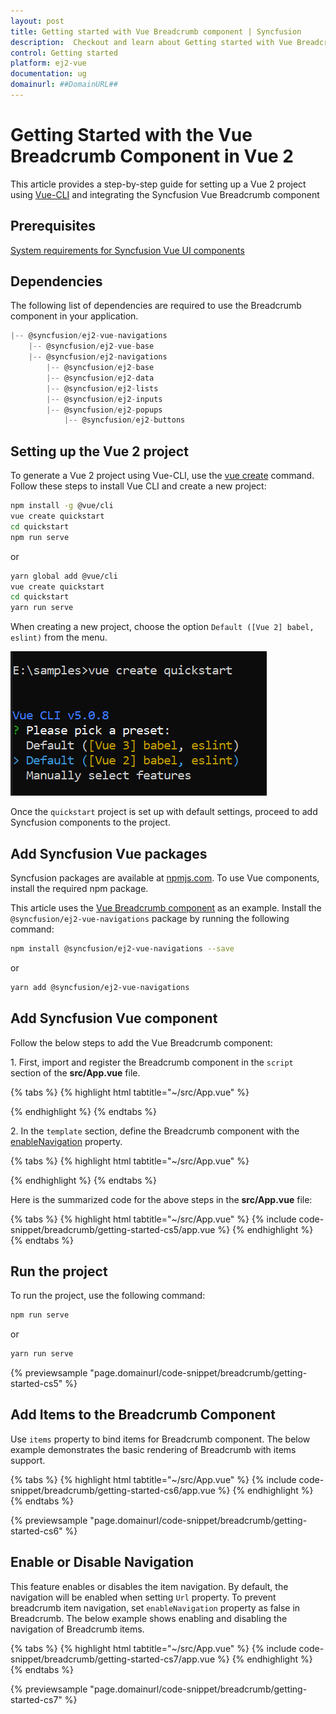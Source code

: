 ```yaml
---
layout: post
title: Getting started with Vue Breadcrumb component | Syncfusion
description:  Checkout and learn about Getting started with Vue Breadcrumb component of Syncfusion Essential JS 2 and more details.
control: Getting started 
platform: ej2-vue
documentation: ug
domainurl: ##DomainURL##
---
```


# Getting Started with the Vue Breadcrumb Component in Vue 2

This article provides a step-by-step guide for setting up a Vue 2 project using [Vue-CLI](https://cli.vuejs.org/) and integrating the Syncfusion Vue Breadcrumb component

## Prerequisites

[System requirements for Syncfusion Vue UI components](https://ej2.syncfusion.com/vue/documentation/system-requirements)

## Dependencies

The following list of dependencies are required to use the Breadcrumb component in your application.

```js
|-- @syncfusion/ej2-vue-navigations
    |-- @syncfusion/ej2-vue-base
    |-- @syncfusion/ej2-navigations
        |-- @syncfusion/ej2-base
        |-- @syncfusion/ej2-data
        |-- @syncfusion/ej2-lists
        |-- @syncfusion/ej2-inputs
        |-- @syncfusion/ej2-popups
            |-- @syncfusion/ej2-buttons
```

## Setting up the Vue 2 project

To generate a Vue 2 project using Vue-CLI, use the [vue create](https://cli.vuejs.org/#getting-started) command. Follow these steps to install Vue CLI and create a new project:

```bash
npm install -g @vue/cli
vue create quickstart
cd quickstart
npm run serve
```

or

```bash
yarn global add @vue/cli
vue create quickstart
cd quickstart
yarn run serve
```

When creating a new project, choose the option `Default ([Vue 2] babel, eslint)` from the menu.

![Vue 2 project](./images/vue2-terminal.png)

Once the `quickstart` project is set up with default settings, proceed to add Syncfusion components to the project.

## Add Syncfusion Vue packages

Syncfusion packages are available at [npmjs.com](https://www.npmjs.com/search?q=ej2-vue). To use Vue components, install the required npm package.

This article uses the [Vue Breadcrumb component](https://www.syncfusion.com/vue-components/vue-breadcrumb) as an example. Install the `@syncfusion/ej2-vue-navigations` package by running the following command:

```bash
npm install @syncfusion/ej2-vue-navigations --save
```
or

```bash
yarn add @syncfusion/ej2-vue-navigations
```

## Add Syncfusion Vue component

Follow the below steps to add the Vue Breadcrumb component:

1\. First, import and register the Breadcrumb component in the `script` section of the **src/App.vue** file.

{% tabs %}
{% highlight html tabtitle="~/src/App.vue" %}

<script>
import { BreadcrumbComponent } from "@syncfusion/ej2-vue-navigations";

export default {
   components:{
    'ejs-breadcrumb': BreadcrumbComponent
   }
}
</script>

{% endhighlight %}
{% endtabs %}

2\. In the `template` section, define the Breadcrumb component with the [enableNavigation](https://ej2.syncfusion.com/vue/documentation/api/breadcrumb#enablenavigation) property.

{% tabs %}
{% highlight html tabtitle="~/src/App.vue" %}

<template>
<div>
<ejs-breadcrumb :enableNavigation='false'></ejs-breadcrumb>
</div>
</template>

{% endhighlight %}
{% endtabs %}

Here is the summarized code for the above steps in the **src/App.vue** file:

{% tabs %}
{% highlight html tabtitle="~/src/App.vue" %}
{% include code-snippet/breadcrumb/getting-started-cs5/app.vue %}
{% endhighlight %}
{% endtabs %}

## Run the project

To run the project, use the following command:

```bash
npm run serve
```

or

```bash
yarn run serve
```
        
{% previewsample "page.domainurl/code-snippet/breadcrumb/getting-started-cs5" %}

## Add Items to the Breadcrumb Component

Use `items` property to bind items for Breadcrumb component. The below example demonstrates the basic rendering of Breadcrumb with items support.

{% tabs %}
{% highlight html tabtitle="~/src/App.vue" %}
{% include code-snippet/breadcrumb/getting-started-cs6/app.vue %}
{% endhighlight %}
{% endtabs %}
        
{% previewsample "page.domainurl/code-snippet/breadcrumb/getting-started-cs6" %}

## Enable or Disable Navigation

This feature enables or disables the item navigation. By default, the navigation will be enabled when setting `Url` property. To prevent breadcrumb item navigation, set `enableNavigation` property as false in Breadcrumb. The below example shows enabling and disabling the navigation of Breadcrumb items.

{% tabs %}
{% highlight html tabtitle="~/src/App.vue" %}
{% include code-snippet/breadcrumb/getting-started-cs7/app.vue %}
{% endhighlight %}
{% endtabs %}
        
{% previewsample "page.domainurl/code-snippet/breadcrumb/getting-started-cs7" %}
